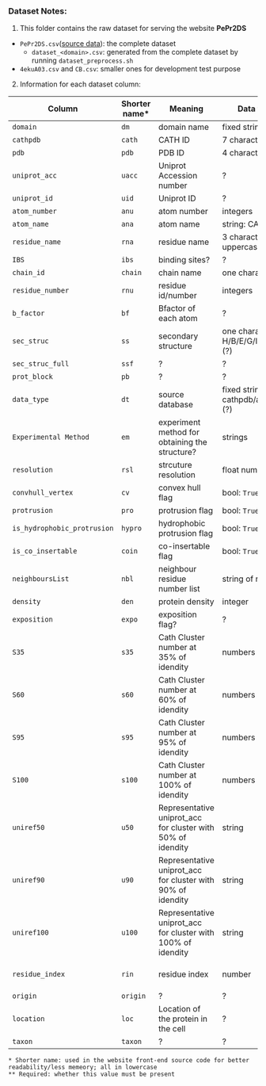 ### Dataset Notes:
1. This folder contains the raw dataset for serving the website **PePr2DS**
- `PePr2DS.csv`([source data](https://github.com/reuter-group/pepr2ds/blob/main/Ressources/datasets/PePr2DS.csv)): the complete dataset 
    - `dataset_<domain>.csv`: generated from the complete dataset by running `dataset_preprocess.sh`
- `4ekuA03.csv` and `CB.csv`: smaller ones for development test purpose

2. Information for each dataset column:

| Column | Shorter name* | Meaning | Data type | Required** | Additional info. |
|--------|--------|---------|-----------|-------------|--------|
| `domain` | `dm` | domain name | fixed strings | Y | -  |
| `cathpdb` | `cath` | CATH ID | 7 characters  | N | -  |
| `pdb`  | `pdb`  | PDB ID  | 4 characters | N | -  |
| `uniprot_acc` | `uacc` | Uniprot Accession number | ? | N | ? |
| `uniprot_id` | `uid` | Uniprot ID | ? | N | ? |
| `atom_number` | `anu` | atom number | integers | Y | |
| `atom_name` | `ana` | atom name | string: CA/CB | Y | |
| `residue_name` | `rna` | residue name | 3 characters, uppercase | Y | - |
| `IBS` | `ibs` | binding sites? | ? | N | ? |
| `chain_id` | `chain` | chain name | one character | ? | ? |
| `residue_number` | `rnu` | residue id/number | integers | Y | |
| `b_factor` | `bf` |  Bfactor of each atom | ? | N | |
| `sec_struc`| `ss` | secondary structure | one character: H/B/E/G/I/T/S/- (?) | Y | |
| `sec_struc_full`| `ssf` | ? | ? | ?| ? |
|`prot_block`| `pb` | ? | ? | ?| ? |
| `data_type`| `dt` | source database | fixed strings: cathpdb/alphafold (?) | Y | | 
|`Experimental Method` | `em` | experiment method for obtaining the structure? | strings | ? | |
| `resolution` | `rsl` | strcuture resolution | float numbers? | ? | |
| `convhull_vertex` | `cv` | convex hull flag  | bool: `True/False` | Y | |
| `protrusion` | `pro` | protrusion flag | bool: `True/False` | Y | |
| `is_hydrophobic_protrusion` | `hypro` | hydrophobic protrusion flag | bool: `True/False` | Y | |
| `is_co_insertable` | `coin` | co-insertable flag | bool: `True/False` | Y | |
|`neighboursList` | `nbl` | neighbour residue number list | string of numbers | N | |
| `density` | `den` | protein density | integer | N | |
| `exposition` | `expo` | exposition flag?  |  ? | ? | |
| `S35` | `s35` | Cath Cluster number at 35% of idendity  |  numbers | N | |
| `S60` | `s60` | Cath Cluster number at 60% of idendity  |  numbers | N | |
| `S95` | `s95` | Cath Cluster number at 95% of idendity  |  numbers | N | |
| `S100` | `s100` | Cath Cluster number at 100% of idendity  |  numbers | N | |
| `uniref50` | `u50` | Representative uniprot_acc for cluster with 50% of idendity |  string | N | |
| `uniref90` | `u90` | Representative uniprot_acc for cluster with 90% of idendity |  string | N | |
| `uniref100` | `u100` | Representative uniprot_acc for cluster with 100% of idendity |  string | N | |
| `residue_index` | `rin` | residue  index | number | Y | may be different from `residue_number` |   
| `origin` | `origin` | ? |  ? | ? | |
| `location` | `loc` | Location of the protein in the cell |  ? | ? | |
| `taxon` | `taxon` | ? |  ? | ? | |
```
* Shorter name: used in the website front-end source code for better readability/less memeory; all in lowercase
** Required: whether this value must be present 
```

